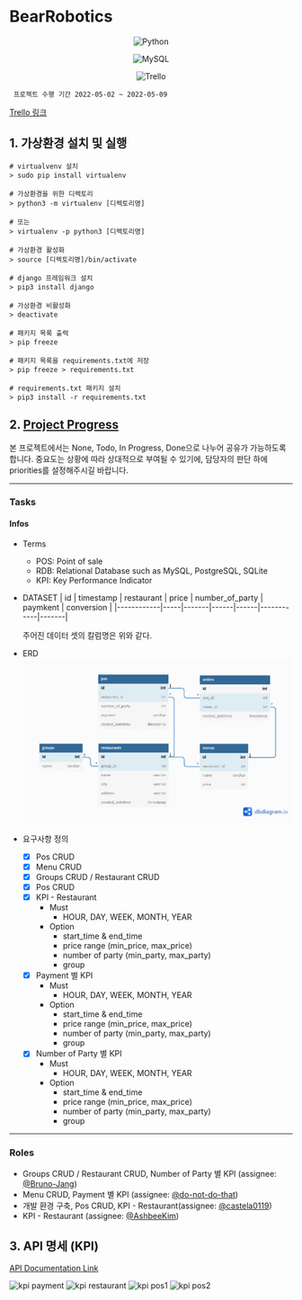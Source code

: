 # BearRobotics
<div align="center">
  
  ![Python](https://img.shields.io/badge/Python-%20v3.8%20-blue.svg?&style=flat&logo=Python&logoColor=white&labelColor=abcdef&cacheSeconds=3600$logoWidth=60)

  ![MySQL](https://img.shields.io/badge/MySQL-%20v8.0%20-4479A1.svg?&style=flat&logo=MySQL&labelColor=ffffff&cacheSeconds=3600$logoWidth=80)

  ![Trello](https://img.shields.io/badge/Trello-grey.svg?&style=flat&logo=Trello&logoColor=green&labelColor=00000&cacheSeconds=3600$logoWidth=60)
</div>


` 프로젝트 수행 기간 2022-05-02 ~ 2022-05-09`

[Trello 링크](https://trello.com/b/p5wi33w9/robotics)


## 1. 가상환경 설치 및 실행
```shell
# virtualvenv 설치
> sudo pip install virtualenv

# 가상환경을 위한 디렉토리
> python3 -m virtualenv [디렉토리명]

# 또는
> virtualenv -p python3 [디렉토리명]

# 가상환경 활성화
> source [디렉토리명]/bin/activate

# django 프레임워크 설치
> pip3 install django

# 가상환경 비활성화
> deactivate

# 패키지 목록 출력
> pip freeze

# 패키지 목록을 requirements.txt에 저장
> pip freeze > requirements.txt

# requirements.txt 패키지 설치
> pip3 install -r requirements.txt
```

## 2. [Project Progress](https://github.com/orgs/PreOnboarding-Team-C/projects/2/views/1)

본 프로젝트에서는 None, Todo, In Progress, Done으로 나누어 공유가 가능하도록 합니다. 중요도는 상황에 따라 상대적으로 부여될 수 있기에, 담당자의 판단 하에 priorities를 설정해주시길 바랍니다.

---

### Tasks
#### Infos
* Terms 
  * POS: Point of sale 
  * RDB: Relational Database such as MySQL, PostgreSQL, SQLite
  * KPI: Key Performance Indicator

* DATASET
  | id | timestamp | restaurant | price | number_of_party | paymkent | conversion |
  |------------|-----|-------|------|------|------------|-------|

  주어진 데이터 셋의 칼럼명은 위와 같다.

* ERD
![Alt test](./src/images/BearRobotics_erd_version3.png "erd sketch - version 3")

* 요구사항 정의
    - [x] Pos CRUD
    - [x] Menu CRUD
    - [x] Groups CRUD / Restaurant CRUD
    - [x] Pos CRUD
    - [x] KPI - Restaurant
        - Must
            - HOUR, DAY, WEEK, MONTH, YEAR
        - Option
            - start_time & end_time
            - price range (min_price, max_price)
            - number of party (min_party, max_party)
            - group
    - [x] Payment 별 KPI
        - Must
            - HOUR, DAY, WEEK, MONTH, YEAR
        - Option
            - start_time & end_time
            - price range (min_price, max_price)
            - number of party (min_party, max_party)
            - group
    - [x] Number of Party 별 KPI
        - Must
            - HOUR, DAY, WEEK, MONTH, YEAR
        - Option
            - start_time & end_time
            - price range (min_price, max_price)
            - number of party (min_party, max_party)
            - group

---
### Roles
* Groups CRUD / Restaurant CRUD, Number of Party 별 KPI (assignee: [@Bruno-Jang](https://github.com/Bruno-Jang))
* Menu CRUD, Payment 별 KPI (assignee: [@do-not-do-that](https://github.com/do-not-do-that))
* 개발 환경 구축, Pos CRUD, KPI - Restaurant(assignee: [@castela0119](https://github.com/castela0119))
* KPI - Restaurant (assignee: [@AshbeeKim](https://github.com/AshbeeKim))

## 3. API 명세 (KPI)
[API Documentation Link](https://documenter.getpostman.com/view/18993145/UyxeonxB)

![kpi payment](https://user-images.githubusercontent.com/75561289/168548116-ca0fe503-988f-42af-9502-3637dc3cd8fd.png)
![kpi restaurant](https://user-images.githubusercontent.com/75561289/168548208-ec2499ce-5120-4c3b-9995-07c2045de931.png)
![kpi pos1](https://user-images.githubusercontent.com/75561289/168548273-9cceb6fe-64b1-4314-97e7-d2d9dffd9c84.png)
![kpi pos2](https://user-images.githubusercontent.com/75561289/168548356-6f4449b6-69f6-4cca-96c3-b2072e6af637.png)
